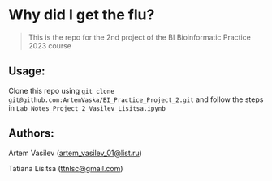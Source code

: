 # Why did I get the flu?

> This is the repo for the 2nd project of the BI Bioinformatic Practice 2023 course


## Usage:

Clone this repo using `git clone git@github.com:ArtemVaska/BI_Practice_Project_2.git` and follow the steps in `Lab_Notes_Project_2_Vasilev_Lisitsa.ipynb`


## Authors:

Artem Vasilev (artem_vasilev_01@list.ru)

Tatiana Lisitsa (ttnlsc@gmail.com)
